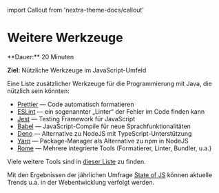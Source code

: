 import Callout from 'nextra-theme-docs/callout'

# Weitere Werkzeuge

<Callout>  
  **Dauer:** 20 Minuten

  **Ziel:** Nützliche Werkzeuge im JavaScript-Umfeld
</Callout>

Eine Liste zusätzlicher Werkzeuge für die
Programmierung mit Java, die nützlich sein
könnten:

- [Prettier](https://prettier.io) &mdash; Code automatisch formatieren
- [ESLint](https://eslint.org/) &mdash; ein sogenannter „Linter“ der Fehler im Code finden kann
- [Jest](https://jestjs.io/) &mdash; Testing Framework für JavaScript
- [Babel](https://babeljs.io/) &mdash; JavaScript-Compile für neue Sprachfunktionalitäten
- [Deno](https://deno.land/) &mdash; Alternative zu NodeJS mit TypeScript-Unterstützung
- [Yarn](https://yarnpkg.com/) &mdash; Package-Manager als Alternative zu npm in NodeJS
- [Rome](https://rome.tools/) &mdash; Mehrere integrierte Tools (Formatierer, Linter, Bundler, u.a.)

Viele weitere Tools sind in [dieser Liste](https://github.com/sorrycc/awesome-javascript) zu finden.

Mit den Ergebnissen der jährlichen Umfrage
[State of JS](https://stateofjs.com) können 
aktuelle Trends u.a. in der Webentwicklung
verfolgt werden.
